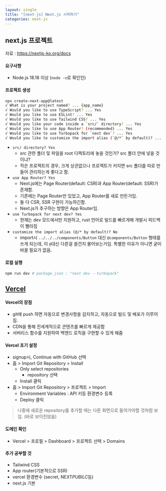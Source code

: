 ```yaml
---
layout: single
title: "[next-js] Next.js 시작하기"
categories: next-js
---
```


## next.js 프로젝트

자료 : https://nextjs-ko.org/docs

#### 요구사항

- Node.js 18.18 이상 (`node -v`로 확인인)

#### 프로젝트 생성

```bash
npx create-next-app@latest
√ What is your project named? ... {app_name}
√ Would you like to use TypeScript? ... Yes
√ Would you like to use ESLint? ... Yes
√ Would you like to use Tailwind CSS? ... Yes
√ Would you like your code inside a `src/` directory? ... Yes
√ Would you like to use App Router? (recommended) ... Yes
√ Would you like to use Turbopack for `next dev`? ... Yes
√ Would you like to customize the import alias (`@/*` by default)? ... No
```

- `src/ directory? Yes`
  - src 관련 폴더 및 파일을 root 디렉토리에 놓을 것인가? src 폴더 안에 넣을 것이냐?
  - 작은 프로젝트의 경우, 크게 상관없으나 프로젝트가 커지면 src 폴더를 따로 만들어 관리하는게 좋다고 함.
- `use App Router? Yes`
  - Next.js에는 Page Router(default: CSR)과 App Router(default: SSR)가 존재함.
  - 기존에는 Page Router만 있었고, App Router를 새로 만든거임.
  - 둘 다 CSR, SSR 구현이 가능하긴함.
  - Next.js가 추구하는 방향은 App Router임.
- `use Turbopack for next dev? Yes`
  - 현재는 dev 모드에서만 지원하고, rust 언어로 빌드를 빠르게해 개발시 피드백이 빨라짐
- `customize the import alias (@/* by default)? No`
  - import시 `../../../components/Button` 대신 `@components/Button` 형태를 쓰게 되는데, 이 `@`대신 다른걸 쓸건지 물어보는거임. 특별한 이유가 아니면 굳이 바꿀 필요가 없음.

#### 로컬 실행

```bash
npm run dev # package.json : "next dev --turbopack"
```

## [Vercel](https://vercel.com/)

#### Vercel의 장점

- git에 push 하면 자동으로 변경사항을 감지하고, 자동으로 빌드 및 배포가 이루어짐.
- CDN을 통해 전세계적으로 콘텐츠를 빠르게 제공함
- 서버리스 함수를 지원하여 백엔드 로직을 구현할 수 있게 해줌

#### Vercel 초기 설정

- signup시, Continue with GitHub 선택
- 홈 > Import Git Repository > Install
  - Only select repositories
    - repository 선택
  - Install 클릭
- 홈 > Import Git Repository > 프로젝트 > Import
  - Environment Variables : API 키등 환경변수 등록
  - Deploy 클릭

> 나중에 새로운 repository를 추가할 때는 다른 화면으로 들어가야할 것처럼 보임. (바로 보이진않음)

#### 도메인 확인

- Vercel > 프로필 > Dashboard > 프로젝트 선택 > Domains

#### 추가 공부할 것

- Tailwind CSS
- App router(기본적으로 SSR)
- vercel 환경변수 (secret, NEXT*PUBILC*등)
- next.js 기본
